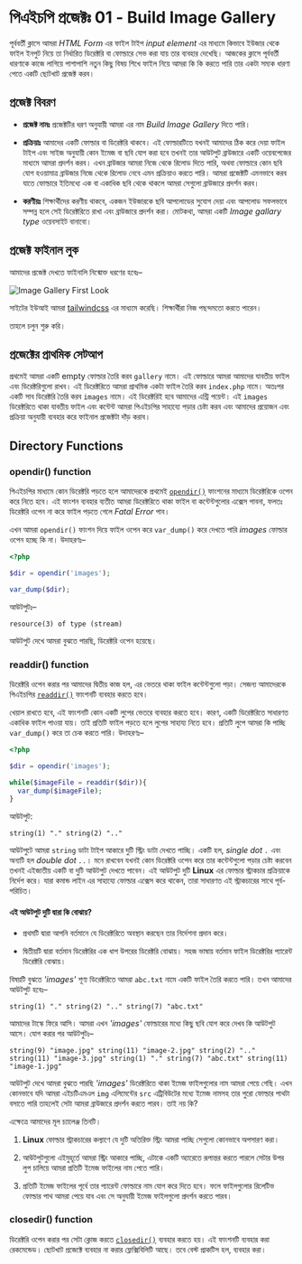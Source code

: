 # পিএইচপি প্রজেক্টঃ 01 - Build Image Gallery

পূর্ববর্তী ক্লাসে আমরা _HTML Form_ এর ফাইল টাইপ _input element_ এর মাধ্যমে কিভাবে ইউজার থেকে ফাইল ইনপুট নিয়ে তা নির্ধারিত ডিরেক্টরি বা ফোল্ডারে সেভ করা যায় তার ব্যবহার দেখেছি। আজকের ক্লাসে পূর্ববর্তী ধারণাকে কাজে লাগিয়ে পাশাপাশি নতুন কিছু বিষয় শিখে ফাইল নিয়ে আমরা কি কি করতে পারি তার একটা সম্যক ধারণা পেতে একটি ছোটখাট প্রজেক্ট করব।

## প্রজেক্ট বিবরণ

- **প্রজেক্ট নামঃ** প্রজেক্টটির ধরণ অনুযায়ী আমরা এর নাম _Build Image Gallery_ দিতে পারি।

- **প্রক্রিয়াঃ** আমাদের একটি ফোল্ডার বা ডিরেক্টরি থাকবে। এই ফোল্ডারটিতে যখনই আমাদের ঠিক করে দেয়া ফাইল টাইপ এবং সাইজ অনুযায়ী কোন ইমেজ বা ছবি যোগ করা হবে তখনই তার আউটপুট ব্রাউজারে একটি ওয়েবপেজের মাধ্যমে আমরা প্রদর্শন করব। এখন ব্রাউজার আমরা নিজে থেকে রিলোড দিতে পারি, অথবা ফোল্ডারে কোন ছবি যোগ হওয়ামাত্র ব্রাউজার নিজে থেকে রিলোড নেবে এমন প্রক্রিয়াও করতে পারি। আমরা প্রজেক্টটি এমনভাবে করব যাতে ফোল্ডারে ইতিমধ্যে এক বা একাধিক ছবি থেকে থাকলে আমরা সেগুলো ব্রাউজারে প্রদর্শন করব।

- **করণীয়ঃ** শিক্ষার্থীদের করণীয় থাকবে, একজন ইউজারকে ছবি আপলোডের সুযোগ দেয়া এবং আপলোড সফলভাবে সম্পন্ন হলে সেই ডিরেক্টরিতে রাখা এবং ব্রাউজারে প্রদর্শন করা। মোটকথা, আমরা একটি _Image gallary type_ ওয়েবসাইট বানাবো।

## প্রজেক্ট ফাইনাল লুক

আমাদের প্রজেক্ট দেখতে ফাইনালি নিন্মোক্ত ধরণের হবেঃ–

![Image Gallery First Look](/public/image-gallery-first-look.png "Image Gallery First Look")

সাইটের ইউআই আমরা [tailwindcss](https://tailwindcss.com/docs/installation) এর মাধ্যমে করেছি। শিক্ষার্থীরা নিজ পছন্দমতো করতে পারেন।

তাহলে চলুন শুরু করি।

## প্রজেক্টের প্রাথমিক সেটআপ

প্রথমেই আমরা একটি empty ফোল্ডার তৈরি করব `gallery` নামে। এই ফোল্ডারে আমরা আমাদের যাবতীয় ফাইল এবং ডিরেক্টরিগুলো রাখব। এই ডিরেক্টরিতে আমরা প্রাথমিক একটা ফাইল তৈরি করব `index.php` নামে। অতঃপর একটি সাব ডিরেক্টরি তৈরি করব `images` নামে। এই ডিরেক্টরিই হবে আমাদের এন্ট্রি পয়েন্ট। এই `images` ডিরেক্টরিতে থাকা যাবতীয় ফাইল এবং কন্টেন্ট আমরা পিএইচপির সাহায্যে পড়ার চেষ্টা করব এবং আমাদের প্রয়োজন এবং প্রক্রিয়া অনুযায়ী ব্যবহার করে ফাইনাল প্রজেক্টটা দাঁড় করাব।

## Directory Functions

### opendir() function

পিএইচপির মাধ্যমে কোন ডিরেক্টরি পড়তে হলে আমাদেরকে প্রথমেই [`opendir()`](https://www.php.net/manual/en/function.opendir.php) ফাংশনের মাধ্যমে ডিরেক্টরিকে ওপেন করে নিতে হবে। এই ফাংশন ব্যবহার ব্যতীত আমরা ডিরেক্টরিতে থাকা ফাইল বা কন্টেন্টগুলোর এক্সেস পাবনা, ফলতঃ ডিরেক্টরি ওপেন না করে ফাইল পড়তে গেলে _Fatal Error_ পাব।

এখন আমরা `opendir()` ফাংশন দিয়ে ফাইল ওপেন করে `var_dump()` করে দেখতে পারি _images_ ফোল্ডার ওপেন হচ্ছে কি না। উদাহরণঃ–

```php
<?php

$dir = opendir('images');

var_dump($dir);
```

আউটপুটঃ–

```
resource(3) of type (stream)
```

আউটপুট দেখে আমরা বুঝতে পারছি, ডিরেক্টরি ওপেন হয়েছে।

### readdir() function

ডিরেক্টরি ওপেন করার পর আমাদের দ্বিতীয় কাজ হল, এর ভেতরে থাকা ফাইল কন্টেন্টগুলো পড়া। সেজন্য আমাদেরকে পিএইচপির [`readdir()`](https://www.php.net/manual/en/function.readdir.php) ফাংশনটি ব্যবহার করতে হবে।

খেয়াল রাখতে হবে, এই ফাংশনটি কোন একটি লুপের ভেতরে ব্যবহার করতে হবে। কারণ, একটি ডিরেক্টরিতে সাধারণত একাধিক ফাইল পাওয়া যায়। তাই প্রতিটি ফাইল পড়তে হলে লুপের সাহায্য নিতে হবে। প্রতিটি লুপে আমরা কি পাচ্ছি `var_dump()` করে তা চেক করতে পারি। উদাহরণঃ–

```php
<?php

$dir = opendir('images');

while($imageFile = readdir($dir)){
  var_dump($imageFile);
}
```

আউটপুট:

```
string(1) "." string(2) ".."
```

আউটপুটে আমরা `string` ডাটা টাইপ আকারে দুটি স্ট্রিং ডাটা দেখতে পাচ্ছি। একটি হল, _single dot `.`_ এবং অন্যটি হল _double dot `..`_। মনে রাখবেন যখনই কোন ডিরেক্টরি ওপেন করে তার কন্টেন্টগুলো পড়ার চেষ্টা করবেন তখনই এইজাতীয় একটি বা দুটি আউটপুট দেখতে পাবেন। এই আউটপুট দুটি **Linux** এর ফোল্ডার স্ট্রাকচার প্রক্রিয়াকে নির্দেশ করে। যারা কমান্ড লাইন এর সাহায্যে ফোল্ডার এক্সেস করে থাকেন, তারা সাধারণত এই স্ট্রাকচারের সাথে পূর্ব-পরিচিত।

#### এই আউটপুট দুটি দ্বারা কি বোঝায়?

- প্রথমটি দ্বারা আপনি বর্তমানে যে ডিরেক্টরিতে অবস্থান করছেন তার নির্দেশনা প্রদান করে।

- দ্বিতীয়টি দ্বারা বর্তমান ডিরেক্টরির এক ধাপ উপরের ডিরেক্টরি বোঝায়। সহজ ভাষায় বর্তমান ফাইল ডিরেক্টরির প্যারেন্ট ডিরেক্টরি বোঝায়।

বিষয়টি বুঝতে _'images'_ শূণ্য ডিরেক্টরিতে আমরা `abc.txt` নামে একটি ফাইল তৈরি করতে পারি। তখন আমাদের আউটপুট হবেঃ–

```
string(1) "." string(2) ".." string(7) "abc.txt"
```

আমাদের টাস্কে ফিরে আসি। আমরা এখন _'images'_ ফোল্ডারের মধ্যে কিছু ছবি যোগ করে দেখব কি আউটপুট আসে। যোগ করার পর আউটপুটঃ–

```
string(9) "image.jpg" string(11) "image-2.jpg" string(2) ".." string(11) "image-3.jpg" string(1) "." string(7) "abc.txt" string(11) "image-1.jpg"
```

আউটপুট দেখে আমরা বুঝতে পারছি _'images'_ ডিরেক্টরিতে থাকা ইমেজ ফাইলগুলোর নাম আমরা পেয়ে গেছি। এখন কোনভাবে যদি আমরা এইচটিএমএল `img` এলিমেন্টের `src` এট্রিবিউটের মধ্যে ইমেজ নামসহ তার পুরো ফোল্ডার পাথটা বসাতে পারি তাহলেই সেটা আমরা ব্রাউজারে প্রদর্শন করতে পারব। তাই নয় কি?

এক্ষেত্রে আমাদের মূল চ্যালেঞ্জ তিনটি।

1. **Linux** ফোল্ডার স্ট্রাকচারের কল্যাণে যে দুটি অতিরিক্ত স্ট্রিং আমরা পাচ্ছি সেগুলো কোনভাবে অপসারণ করা।

2. আউটপুটগুলো এইমুহূর্তে আমরা স্ট্রিং আকারে পাচ্ছি, এটাকে একটি অ্যারেতে রূপান্তর করতে পারলে সেটার উপর লুপ চালিয়ে আমরা প্রতিটি ইমেজ ফাইলের নাম পেতে পারি।

3. প্রতিটি ইমেজ ফাইলের পূর্বে তার প্যারেন্ট ফোল্ডারে নাম যোগ করে দিতে হবে। ফলে ফাইলগুলোর রিলেটিভ ফোল্ডার পাথ আমরা পেয়ে যাব এবং সে অনুযায়ী ইমেজ ফাইলগুলো প্রদর্শন করতে পারব।

### closedir() function

ডিরেক্টরি ওপেন করার পর সেটা ক্লোজ করতে [`closedir()`](https://www.php.net/manual/en/function.closedir.php) ব্যবহার করতে হয়। এই ফাংশনটি ব্যবহার করা রেকমেন্ডেড। ছোটখাট প্রজেক্টে ব্যবহার না করার ফ্লেক্সিবিলিটি আছে। তবে বেস্ট প্রাকটিস হল, ব্যবহার করা।